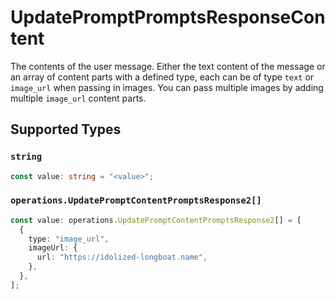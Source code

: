 # UpdatePromptPromptsResponseContent

The contents of the user message. Either the text content of the message or an array of content parts with a defined type, each can be of type `text` or `image_url` when passing in images. You can pass multiple images by adding multiple `image_url` content parts. 


## Supported Types

### `string`

```typescript
const value: string = "<value>";
```

### `operations.UpdatePromptContentPromptsResponse2[]`

```typescript
const value: operations.UpdatePromptContentPromptsResponse2[] = [
  {
    type: "image_url",
    imageUrl: {
      url: "https://idolized-longboat.name",
    },
  },
];
```

